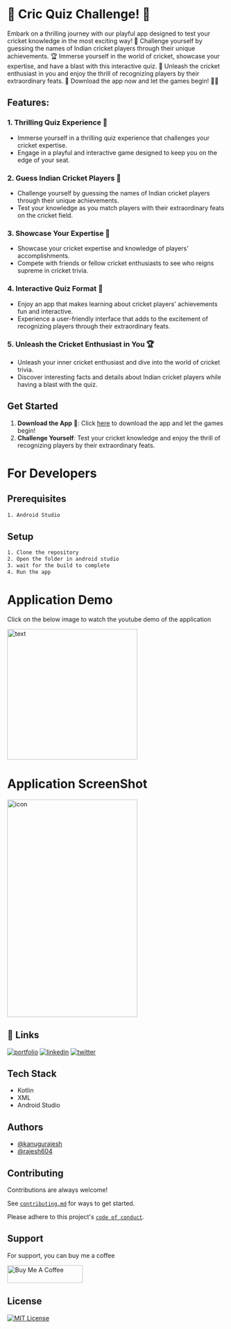 # 🏏 Cric Quiz Challenge! 🏏

Embark on a thrilling journey with our playful app designed to test your cricket knowledge in the most exciting way! 🚀 Challenge yourself by guessing the names of Indian cricket players through their unique achievements. 🏆 Immerse yourself in the world of cricket, showcase your expertise, and have a blast with this interactive quiz. 🤩 Unleash the cricket enthusiast in you and enjoy the thrill of recognizing players by their extraordinary feats. 🌟 Download the app now and let the games begin! 📲🎉

## Features:

### 1. Thrilling Quiz Experience 🤩
- Immerse yourself in a thrilling quiz experience that challenges your cricket expertise.
- Engage in a playful and interactive game designed to keep you on the edge of your seat.

### 2. Guess Indian Cricket Players 🏏
- Challenge yourself by guessing the names of Indian cricket players through their unique achievements.
- Test your knowledge as you match players with their extraordinary feats on the cricket field.

### 3. Showcase Your Expertise 🌟
- Showcase your cricket expertise and knowledge of players' accomplishments.
- Compete with friends or fellow cricket enthusiasts to see who reigns supreme in cricket trivia.

### 4. Interactive Quiz Format 🎉
- Enjoy an app that makes learning about cricket players' achievements fun and interactive.
- Experience a user-friendly interface that adds to the excitement of recognizing players through their extraordinary feats.

### 5. Unleash the Cricket Enthusiast in You 🏆
- Unleash your inner cricket enthusiast and dive into the world of cricket trivia.
- Discover interesting facts and details about Indian cricket players while having a blast with the quiz.

## Get Started
1. **Download the App** 📲: Click [here](#) to download the app and let the games begin!
2. **Challenge Yourself**: Test your cricket knowledge and enjoy the thrill of recognizing players by their extraordinary feats.

# For Developers

## Prerequisites

```bash
1. Android Studio
```

## Setup

```bash
1. Clone the repository
2. Open the folder in android studio
3. wait for the build to complete
4. Run the app
```

# Application Demo

<p>Click on the below image to watch the youtube demo of the application</p>

<a href="https://youtu.be/vebVT36ik60?feature=shared"><img src="https://github.com/kanugurajesh/Cric-Quiz/assets/120458029/8529fe6e-06d5-4e08-944a-218e11cce2de" alt="text" width=300 height=300></a>

# Application ScreenShot

<img src="https://github.com/kanugurajesh/Cric-Quiz/assets/120458029/7f939e0f-d0e8-43ca-8040-eb1e818d6586" alt="icon" width=300 height=500>

## 🔗 Links
[![portfolio](https://img.shields.io/badge/my_portfolio-000?style=for-the-badge&logo=ko-fi&logoColor=white)](https://rajeshportfolio.me/)
[![linkedin](https://img.shields.io/badge/linkedin-0A66C2?style=for-the-badge&logo=linkedin&logoColor=white)](https://www.linkedin.com/in/rajesh-kanugu-aba8a3254/)
[![twitter](https://img.shields.io/badge/twitter-1DA1F2?style=for-the-badge&logo=twitter&logoColor=white)](https://twitter.com/exploringengin1)

## Tech Stack

- Kotlin
- XML
- Android Studio

## Authors

- [@kanugurajesh](https://www.github.com/kanugurajesh)
- [@rajesh604](https://www.github.com/rajesh604)

## Contributing

Contributions are always welcome!

See [`contributing.md`](https://github.com/kanugurajesh/Cric-Quiz/blob/main/contributing.md) for ways to get started.

Please adhere to this project's [`code of conduct`](https://github.com/kanugurajesh/Cric-Quiz/blob/main/code_of_conduct.md).

## Support

For support, you can buy me a coffee

<a href="https://www.buymeacoffee.com/kanugurajen" target="_blank"><img src="https://cdn.buymeacoffee.com/buttons/default-orange.png" alt="Buy Me A Coffee" height="41" width="174"></a>

## License
[![MIT License](https://img.shields.io/badge/License-MIT-green.svg)](https://github.com/rajesh604/Calculator/blob/master/LICENSE.TXT)

